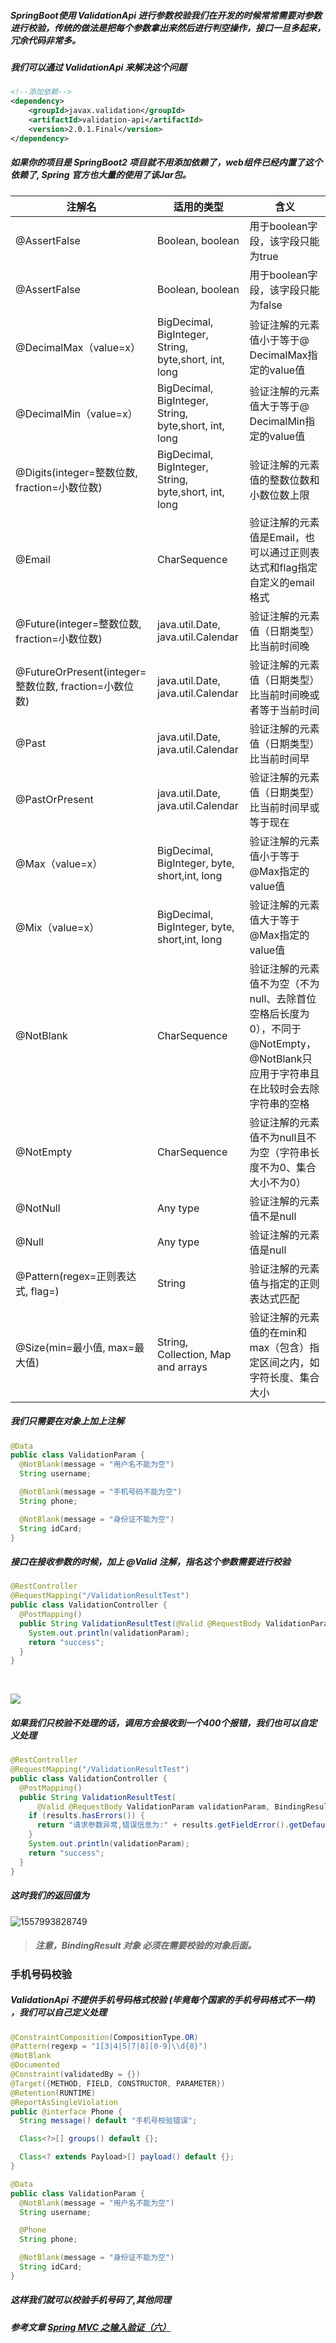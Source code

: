 ##### SpringBoot使用 ValidationApi 进行参数校验我们在开发的时候常常需要对参数进行校验，传统的做法是把每个参数拿出来然后进行判空操作，接口一旦多起来，冗余代码非常多。

##### 我们可以通过 ValidationApi 来解决这个问题

```xml
<!--添加依赖-->
<dependency>
    <groupId>javax.validation</groupId>
    <artifactId>validation-api</artifactId>
    <version>2.0.1.Final</version>
</dependency>
```
##### 如果你的项目是 SpringBoot2 项目就不用添加依赖了，web组件已经内置了这个依赖了, Spring 官方也大量的使用了该Jar包。

| 注解名                                                | 适用的类型                                            | 含义                                                         |
| ----------------------------------------------------- | ----------------------------------------------------- | ------------------------------------------------------------ |
| @AssertFalse                                          | Boolean, boolean                                      | 用于boolean字段，该字段只能为true                            |
| @AssertFalse                                          | Boolean, boolean                                      | 用于boolean字段，该字段只能为false                           |
| @DecimalMax（value=x）                                | BigDecimal, BigInteger, String, byte,short, int, long | 验证注解的元素值小于等于@ DecimalMax指定的value值            |
| @DecimalMin（value=x）                                | BigDecimal, BigInteger, String, byte,short, int, long | 验证注解的元素值大于等于@ DecimalMin指定的value值            |
| @Digits(integer=整数位数, fraction=小数位数)          | BigDecimal, BigInteger, String, byte,short, int, long | 验证注解的元素值的整数位数和小数位数上限                     |
| @Email                                                | CharSequence                                          | 验证注解的元素值是Email，也可以通过正则表达式和flag指定自定义的email格式 |
| @Future(integer=整数位数, fraction=小数位数)          | java.util.Date, java.util.Calendar                    | 验证注解的元素值（日期类型）比当前时间晚                     |
| @FutureOrPresent(integer=整数位数, fraction=小数位数) | java.util.Date, java.util.Calendar                    | 验证注解的元素值（日期类型）比当前时间晚或者等于当前时间     |
| @Past                                                 | java.util.Date, java.util.Calendar                    | 验证注解的元素值（日期类型）比当前时间早                     |
| @PastOrPresent                                        | java.util.Date, java.util.Calendar                    | 验证注解的元素值（日期类型）比当前时间早或等于现在           |
| @Max（value=x）                                       | BigDecimal, BigInteger, byte, short,int, long         | 验证注解的元素值小于等于@Max指定的value值                    |
| @Mix（value=x）                                       | BigDecimal, BigInteger, byte, short,int, long         | 验证注解的元素值大于等于@Max指定的value值                    |
| @NotBlank                                             | CharSequence                                          | 验证注解的元素值不为空（不为null、去除首位空格后长度为0），不同于@NotEmpty，@NotBlank只应用于字符串且在比较时会去除字符串的空格 |
| @NotEmpty                                             | CharSequence                                          | 验证注解的元素值不为null且不为空（字符串长度不为0、集合大小不为0） |
| @NotNull                                              | Any type                                              | 验证注解的元素值不是null                                     |
| @Null                                                 | Any type                                              | 验证注解的元素值是null                                       |
| @Pattern(regex=正则表达式, flag=)                     | String                                                | 验证注解的元素值与指定的正则表达式匹配                       |
| @Size(min=最小值, max=最大值)                         | String, Collection, Map and arrays                    | 验证注解的元素值的在min和max（包含）指定区间之内，如字符长度、集合大小 |



##### 我们只需要在对象上加上注解

```java
@Data
public class ValidationParam {
  @NotBlank(message = "用户名不能为空")
  String username;

  @NotBlank(message = "手机号码不能为空")
  String phone;

  @NotBlank(message = "身份证不能为空")
  String idCard;
}
```

#####  接口在接收参数的时候，加上 @Valid 注解，指名这个参数需要进行校验

```java
@RestController
@RequestMapping("/ValidationResultTest")
public class ValidationController {
  @PostMapping()
  public String ValidationResultTest(@Valid @RequestBody ValidationParam validationParam) {
    System.out.println(validationParam);
    return "success";
  }
}
```

​                                 

![](C:\Users\show\AppData\Roaming\Typora\typora-user-images\1557993466087.png)

##### 如果我们只校验不处理的话，调用方会接收到一个400个报错，我们也可以自定义处理

```java
@RestController
@RequestMapping("/ValidationResultTest")
public class ValidationController {
  @PostMapping()
  public String ValidationResultTest(
      @Valid @RequestBody ValidationParam validationParam, BindingResult results) {
    if (results.hasErrors()) {
      return "请求参数异常,错误信息为:" + results.getFieldError().getDefaultMessage();
    }
    System.out.println(validationParam);
    return "success";
  }
}
```

##### 这时我们的返回值为

![1557993828749](C:\Users\show\AppData\Roaming\Typora\typora-user-images\1557993828749.png)

> ##### 注意，BindingResult 对象 必须在需要校验的对象后面。



### 手机号码校验

##### ValidationApi 不提供手机号码格式校验 (毕竟每个国家的手机号码格式不一样) ，我们可以自己定义处理

```java
@ConstraintComposition(CompositionType.OR)
@Pattern(regexp = "1[3|4|5|7|8][0-9]\\d{8}")
@NotBlank
@Documented
@Constraint(validatedBy = {})
@Target({METHOD, FIELD, CONSTRUCTOR, PARAMETER})
@Retention(RUNTIME)
@ReportAsSingleViolation
public @interface Phone {
  String message() default "手机号校验错误";

  Class<?>[] groups() default {};

  Class<? extends Payload>[] payload() default {};
}
```

```java
@Data
public class ValidationParam {
  @NotBlank(message = "用户名不能为空")
  String username;

  @Phone
  String phone;

  @NotBlank(message = "身份证不能为空")
  String idCard;
}
```

##### 这样我们就可以校验手机号码了,其他同理

##### 参考文章 [Spring MVC 之输入验证（六）](https://www.cnblogs.com/hellokitty1/p/5167839.html)                


​                        
​                                                               

​                                                                           

